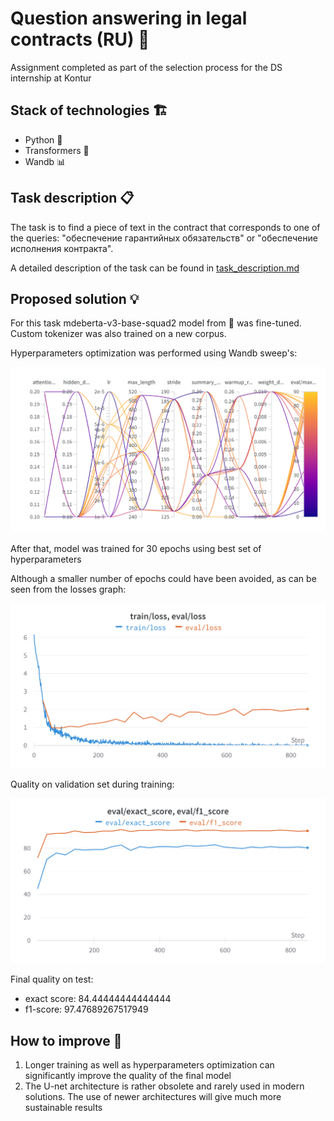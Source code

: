 # Question answering in legal contracts (RU) 💬
Assignment completed as part of the selection process for the DS internship at Kontur
## Stack of technologies 🏗
- Python 🐍
- Transformers 🤗
- Wandb 📊
## Task description 📋
The task is to find a piece of text in the contract that corresponds to one of the queries: "обеспечение гарантийных обязательств" or "обеспечение исполнения контракта". 

A detailed description of the task can be found in [task_description.md](https://github.com/miglss/QA-document-parts/blob/main/task_description.md)
## Proposed solution 💡
For this task mdeberta-v3-base-squad2 model from 🤗 was fine-tuned. Custom tokenizer was also trained on a new corpus.

Hyperparameters optimization was performed using Wandb sweep's: 

<img src="images/hyperparameter_optim.png" alt="map" width="800"/>

After that, model was trained for 30 epochs using best set of hyperparameters

Although a smaller number of epochs could have been avoided, as can be seen from the losses graph:

<img src="images/train_val_loss.png" alt="map" width="800"/>

Quality on validation set during training:

<img src="images/metrics.png" alt="map" width="800"/>

Final quality on test:
- exact score: 84.44444444444444
- f1-score: 97.47689267517949

## How to improve 🔨
1. Longer training as well as hyperparameters optimization can significantly improve the quality of the final model
2. The U-net architecture is rather obsolete and rarely used in modern solutions. The use of newer architectures will give much more sustainable results
